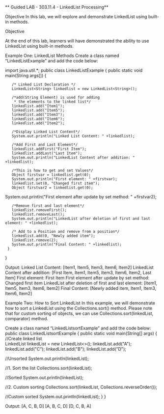 **
Guided LAB - 303.11.4  - LinkedList Processing**

Objective
In this lab, we will explore and demonstrate LinkedList using built-in methods.

Objective

At the end of this lab, learners will have demonstrated the ability to use LinkedList using built-in methods.



Example One: LinkedList Methods
Create a class named “LinkedListExample” and add the code below:

import java.util.*;
public class LinkedListExample {
     public static void main(String args[]) {

       /* Linked List Declaration */
       LinkedList<String> linkedlist = new LinkedList<String>();

       /*add(String Element) is used for adding 
        * the elements to the linked list*/
       linkedlist.add("Item1");
       linkedlist.add("Item5");
       linkedlist.add("Item3");
       linkedlist.add("Item6");
       linkedlist.add("Item2");

       /*Display Linked List Content*/
       System.out.println("Linked List Content: " +linkedlist);

       /*Add First and Last Element*/
       linkedlist.addFirst("First Item");
       linkedlist.addLast("Last Item");
       System.out.println("LinkedList Content after addition: " +linkedlist);

       /*This is how to get and set Values*/
       Object firstvar = linkedlist.get(0);
       System.out.println("First element: " +firstvar);
       linkedlist.set(0, "Changed first item");
       Object firstvar2 = linkedlist.get(0);
   System.out.println("First element after update by set method: " +firstvar2);

       /*Remove first and last element*/
       linkedlist.removeFirst();
       linkedlist.removeLast();
       System.out.println("LinkedList after deletion of first and last element: " +linkedlist);

       /* Add to a Position and remove from a position*/
       linkedlist.add(0, "Newly added item");
       linkedlist.remove(2);
       System.out.println("Final Content: " +linkedlist); 
     }
}


Output:
Linked List Content: [Item1, Item5, Item3, Item6, Item2]
LinkedList Content after addition: [First Item, Item1, Item5, Item3, Item6, Item2, Last Item]
First element: First Item
First element after update by set method: Changed first item
LinkedList after deletion of first and last element: [Item1, Item5, Item3, Item6, Item2]
Final Content: [Newly added item, Item1, Item3, Item6, Item2]


Example Two: How to Sort LinkedList
In this example, we will demonstrate how to sort a LinkedList using the Collections.sort() method. Please note that for custom sorting of objects, we can use Collections.sort(linkedList, comparator) method.

Create a class named “LinkedListsortExample” and add the code below:
public class LinkedListsortExample {
   public static void main(String[] args)
   {
       //Create linked list       
       LinkedList<String> linkedList = new LinkedList<>();
       linkedList.add("A");
       linkedList.add("C");
       linkedList.add("B");
       linkedList.add("D");

//Unsorted
       System.out.println(linkedList);

//1. Sort the list
       Collections.sort(linkedList);

//Sorted
       System.out.println(linkedList);

//2. Custom sorting
       Collections.sort(linkedList, Collections.reverseOrder());

//Custom sorted
       System.out.println(linkedList);
   }
}


Output:
[A, C, B, D]
[A, B, C, D]
[D, C, B, A]





